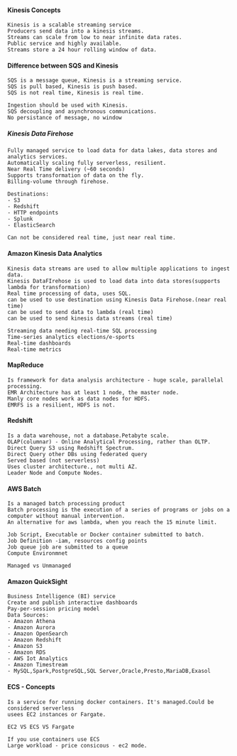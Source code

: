 #### Kinesis Concepts

    Kinesis is a scalable streaming service
    Producers send data into a kinesis streams.
    Streams can scale from low to near infinite data rates.
    Public service and highly available.
    Streams store a 24 hour rolling window of data.

#### Difference between SQS and Kinesis

    SQS is a message queue, Kinesis is a streaming service.
    SQS is pull based, Kinesis is push based.
    SQS is not real time, Kinesis is real time.

    Ingestion should be used with Kinesis.
    SQS decoupling and asynchronous communications.
    No persistance of message, no window

##### Kinesis Data Firehose

    Fully managed service to load data for data lakes, data stores and analytics services.
    Automatically scaling fully serverless, resilient. 
    Near Real Time delivery (~60 seconds)
    Supports transformation of data on the fly.
    Billing-volume through firehose.
    
    Destinations:
    - S3
    - Redshift
    - HTTP endpoints
    - Splunk
    - ElasticSearch
    
    Can not be considered real time, just near real time.
    
    
#### Amazon Kinesis Data Analytics

    Kinesis data streams are used to allow multiple applications to ingest data.
    Kinesis DataFIrehose is used to load data into data stores(supports lambda for transformation)
    Real time processing of data, uses SQL.
    can be used to use destination using Kinesis Data Firehose.(near real time)
    can be used to send data to lambda (real time)
    can be used to send kinesis data streams (real time)
    
    Streaming data needing real-time SQL processing
    Time-series analytics elections/e-sports
    Real-time dashboards 
    Real-time metrics

#### MapReduce

    Is framework for data analysis architecture - huge scale, parallelal processing.
    EMR Architecture has at least 1 node, the master node. 
    Manly core nodes work as data nodes for HDFS.
    EMRFS is a resilient, HDFS is not.
    
#### Redshift

    Is a data warehouse, not a database.Petabyte scale.
    OLAP(columnar) - Online Analytical Processing, rather than OLTP. 
    Direct Query S3 using Redshift Spectrum.
    Direct Query other DBs using federated query
    Served based (not serverless)
    Uses cluster architecture., not multi AZ.
    Leader Node and Compute Nodes.

#### AWS Batch

    Is a managed batch processing product
    Batch processing is the execution of a series of programs or jobs on a computer without manual intervention.
    An alternative for aws lambda, when you reach the 15 minute limit.

    Job Script, Executable or Docker container submitted to batch. 
    Job Definition -iam, resources config points
    Job queue job are submitted to a queue
    Compute Environmnet

    Managed vs Unmanaged
    
#### Amazon QuickSight

    Business Intelligence (BI) service
    Create and publish interactive dashboards
    Pay-per-session pricing model
    Data Sources:
    - Amazon Athena
    - Amazon Aurora
    - Amazon OpenSearch
    - Amazon Redshift
    - Amazon S3
    - Amazon RDS
    - AWS Iot Analytics
    - Amazon Timestream
    - MySQL,Spark,PostgreSQL,SQL Server,Oracle,Presto,MariaDB,Exasol
    
#### ECS - Concepts

    Is a service for running docker containers. It's managed.Could be considered serverless
    usees EC2 instances or Fargate.

    EC2 VS ECS VS Fargate

    If you use containers use ECS
    Large workload - price consicous - ec2 mode.
    

    
    
